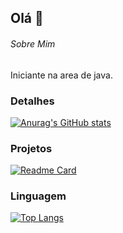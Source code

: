 ## Olá 👋

###### Sobre Mim
Iniciante na area de java.

### Detalhes

[![Anurag's GitHub stats](https://github-readme-stats.vercel.app/api?username=Paulo-Ricardo2607&show_icons=true&theme=dark)](https://github.com/anuraghazra/github-readme-stats)

### Projetos

[![Readme Card](https://github-readme-stats.vercel.app/api/pin/username=Paulo-Ricardo2607&repo=Variavel&theme=dark)](https://github.com/anuraghazra/github-readme-stats)

### Linguagem

[![Top Langs](https://github-readme-stats.vercel.app/api/top-langs/?username=Paulo-Ricardo2607&layout=compact)](https://github.com/anuraghazra/github-readme-stats)
